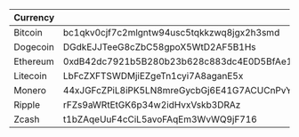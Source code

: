 | Currency | Address                                                                                         |
| -------- | ----------------------------------------------------------------------------------------------- |
| Bitcoin  | bc1qkv0cjf7c2mlgntw94usc5tqkkzwq8jgx2h3smd                                                      |
| Dogecoin | DGdkEJJTeeG8cZbC58gpoX5WtD2AF5B1Hs                                                              |
| Ethereum | 0xdB42dc7921b5B280b23b628c883dc4E0D5BfAe18                                                      |
| Litecoin | LbFcZXFTSWDMjiEZgeTn1cyi7A8aganE5x                                                              |
| Monero   | 44xJGFcZPiL8iPK5LN8mreGycbGj6E41G7ACUCnPvYUeSiVp4FXphecF71Sx3CdhCUR9gPDtxrKnDRVDdcMccMptJtiXguW |
| Ripple   | rFZs9aWRtEtGK6p34w2idHvxVskb3DRAz                                                               |
| Zcash    | t1bZAqeUuF4cCiL5avoFAqEm3WvWQ9jF716                                                             |
